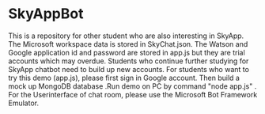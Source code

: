 # SkyAppBot
This is a repository for other student who are also interesting in SkyApp.
The Microsoft workspace data is stored in SkyChat.json.
The Watson and Google application id and password are stored in app.js but they are trial accounts which may overdue. Students who continue further studying for SkyApp chatbot need to build up new accounts.
For students who want to try this demo (app.js), please first sign in Google account. Then build a mock up MongoDB database .Run demo on PC by command "node app.js" . For the Userinterface of chat room, please use the Microsoft Bot Framework Emulator.

